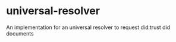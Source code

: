 # universal-resolver
An implementation for an universal resolver to request did:trust did documents

